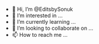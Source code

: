 - 👋 Hi, I’m @EditsbySonuk
- 👀 I’m interested in ...
- 🌱 I’m currently learning ...
- 💞️ I’m looking to collaborate on ...
- 📫 How to reach me ...

<!---
EditsbySonuk/EditsbySonuk is a ✨ special ✨ repository because its `README.md` (this file) appears on your GitHub profile.
You can click the Preview link to take a look at your changes.
--->
